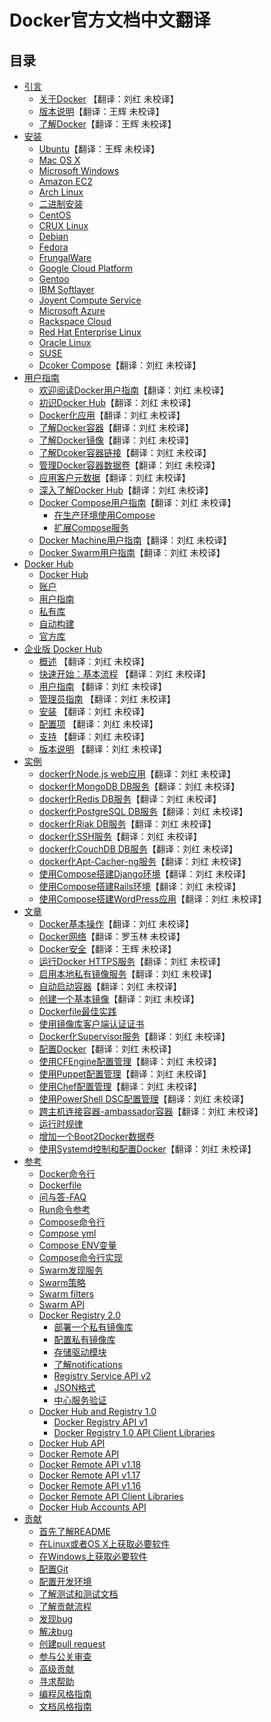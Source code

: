 # Docker官方文档中文翻译

## 目录

* [引言](About/README.md)
    * [关于Docker](About/docker.md) 【翻译：刘红 未校译】
    * [版本说明](About/release-notes.md)【翻译：王辉 未校译】
    * [了解Docker](About/understanding-docker.md)【翻译：王辉 未校译】
* [安装](Installation/README.md)
    * [Ubuntu](Installation/ubuntulinux.md)【翻译：王辉 未校译】
    * [Mac OS X](Installation/mac.md)
    * [Microsoft Windows](Installation/windows.md)
    * [Amazon EC2](Installation/amazon.md)
    * [Arch Linux](Installation/archlinux.md)
    * [二进制安装](Installation/binaries.md)
    * [CentOS](Installation/centos.md)
    * [CRUX Linux](Installation/cruxlinux.md)
    * [Debian](Installation/debian.md)
    * [Fedora](Installation/fedora.md)
    * [FrungalWare](Installation/frugalware.md)
    * [Google Cloud Platform](Installation/google.md)
    * [Gentoo](Installation/geetoolinux.md)
    * [IBM Softlayer](Installation/softlayer.md)
    * [Joyent Compute Service](Installation/joyent.md)
    * [Microsoft Azure](Installation/azure.md)
    * [Rackspace Cloud](Installation/rackspace.md)
    * [Red Hat Enterprise Linux](Installation/rhel.md)
    * [Oracle Linux](Installation/oracle.md)
    * [SUSE](Installation/suse.md)
    * [Dcoker Compose](Compose/install/compose.md)【翻译：刘红 未校译】
* [用户指南](UserGuide/README.md)
    * [欢迎阅读Docker用户指南](UserGuide/userguide.md)【翻译：刘红 未校译】
    * [初识Docker Hub](UserGuide/dockerhub.md)【翻译：刘红 未校译】
    * [Docker化应用](UserGuide/dockerizing.md)【翻译：刘红 未校译】
    * [了解Docker容器](UserGuide/dockercontainers.md)【翻译：刘红 未校译】
    * [了解Docker镜像](UserGuide/dockerimages.md)【翻译：刘红 未校译】
    * [了解Dcoker容器链接](UserGuide/dockerlinks.md)【翻译：刘红 未校译】
    * [管理Docker容器数据卷](UserGuide/dockervolumes.md)【翻译：刘红 未校译】
    * [应用客户元数据](UserGuide/labels-custom-metadata.md)【翻译：刘红 未校译】
    * [深入了解Docker Hub](UserGuide/dockerrepos.md)【翻译：刘红 未校译】
    * [Docker Compose用户指南](Compose/dockercompose.md)【翻译：刘红 未校译】
	    * [在生产环境使用Compose](Compose/production.md)
	    * [扩展Compose服务](Compose/extends.md)
    * [Docker Machine用户指南](UserGuide/dockermachine.md)【翻译：刘红 未校译】
    * [Docker Swarm用户指南](UserGuide/dockerswarm.md)【翻译：刘红 未校译】
* [Docker Hub](DockerHub/README.md)
	* [Docker Hub](DockerHub/docker-hub.md)
	* [账户](DockerHub/accounts.md)
	* [用户指南](DockerHub/userguide.md)
	* [私有库](DockerHub/repos.md)
	* [自动构建](DockerHub/builds.md)
	* [官方库](DockerHub/official_repos.md)
* [企业版 Docker Hub](DockerHubEnterprise/README.md) 
	* [概述](DockerHubEnterprise/docker-hub-enterprise.md) 【翻译：刘红 未校译】
	* [快速开始：基本流程](DockerHubEnterprise/quick-start.md) 【翻译：刘红 未校译】
	* [用户指南](DockerHubEnterprise/userguide.md) 【翻译：刘红 未校译】
	* [管理员指南](DockerHubEnterprise/adminguide.md) 【翻译：刘红 未校译】
	* [安装](DockerHubEnterprise/install.md) 【翻译：刘红 未校译】
	* [配置项](DockerHubEnterprise/configuration.md) 【翻译：刘红 未校译】
	* [支持](DockerHubEnterprise/support.md) 【翻译：刘红 未校译】
	* [版本说明](DockerHubEnterprise/release-notes.md) 【翻译：刘红 未校译】
* [实例](Examples/README.md)
	* [docker化Node.js web应用](Examples/nodejs_web_app.md)【翻译：刘红 未校译】
	* [docker化MongoDB DB服务](Examples/mongodb.md)【翻译：刘红 未校译】
	* [docker化Redis DB服务](Examples/running_redis_service.md)【翻译：刘红 未校译】
	* [docker化PostgreSQL DB服务](Examples/postgresql_service.md)【翻译：刘红 未校译】
	* [docker化Riak DB服务](Examples/running_riak_service.md)【翻译：刘红 未校译】
	* [docker化SSH服务](Examples/running_ssh_service.md)【翻译：刘红 未校译】
	* [docker化CouchDB DB服务](Examples/couchdb_data_volumes.md)【翻译：刘红 未校译】
	* [docker化Apt-Cacher-ng服务](Examples/apt-cacher-ng.md)【翻译：刘红 未校译】
	* [使用Compose搭建Django环境](Examples/compose_django.md)【翻译：刘红 未校译】
	* [使用Compose搭建Rails环境](Examples/compose_rails.md)【翻译：刘红 未校译】
	* [使用Compose搭建WordPress应用](Examples/compose_wordpress.md)【翻译：刘红 未校译】
* [文章](Articles/README.md)
	* [Docker基本操作](Articles/basics.md)【翻译：刘红 未校译】
	* [Docker网络](Articles/networking.md)【翻译：罗玉林 未校译】
	* [Docker安全](Articles/security.md)【翻译：王辉 未校译】
	* [运行Docker HTTPS服务](Articles/https.md)【翻译：刘红 未校译】
	* [启用本地私有镜像服务](Articles/registry_mirror.md)【翻译：刘红 未校译】
	* [自动启动容器](Articles/host_integration.md)【翻译：刘红 未校译】
	* [创建一个基本镜像](Articles/baseimages.md)【翻译：刘红 未校译】
	* [Dockerfile最佳实践](Articles/dockerfile_best-practices.md)
	* [使用镜像库客户端认证证书](Articles/certificates.md)
	* [Docker化Supervisor服务](Articles/using_supervisor.md)【翻译：刘红 未校译】
	* [配置Docker](Articles/configuring.md)【翻译：刘红 未校译】
	* [使用CFEngine配置管理](Articles/cfengine_process_management.md)【翻译：刘红 未校译】
	* [使用Puppet配置管理](Articles/puppet.md)【翻译：刘红 未校译】
	* [使用Chef配置管理](Articles/chef.md)【翻译：刘红 未校译】
	* [使用PowerShell DSC配置管理](Articles/dsc.md)【翻译：刘红 未校译】
	* [跨主机连接容器-ambassador容器](Articles/ambassador_pattern_linking.md)【翻译：刘红 未校译】
	* [运行时规律](Articles/runmetrics.md)
	* [增加一个Boot2Docker数据卷](Articles/b2d_volume_resize.md)
	* [使用Systemd控制和配置Docker](Articles/systemd.md)【翻译：刘红 未校译】
* [参考](Reference/README.md)
	* [Docker命令行](Reference/commandline/cli.md)
	* [Dockerfile](Reference/commandline/cli.md)
	* [问与答-FAQ](Reference/commandline/cli.md)
	* [Run命令参考](Reference/commandline/cli.md)
	* [Compose命令行](Reference/commandline/cli.md)
	* [Compose yml](Reference/commandline/cli.md)
	* [Compose ENV变量](Reference/commandline/cli.md)
	* [Compose命令行实现](Reference/commandline/cli.md)
	* [Swarm发现服务](Reference/commandline/cli.md)
	* [Swarm策略](Reference/commandline/cli.md)
	* [Swarm filters](Reference/commandline/cli.md)
	* [Swarm API](Reference/commandline/cli.md)
	* [Docker Registry 2.0](Reference/commandline/cli.md)
		* [部署一个私有镜像库](Reference/commandline/cli.md)
		* [配置私有镜像库](Reference/commandline/cli.md)
		* [存储驱动模块](Reference/commandline/cli.md)
		* [了解notifications](Reference/commandline/cli.md)
		* [Registry Service API v2](Reference/commandline/cli.md)
		* [JSON格式](Reference/commandline/cli.md)
		* [中心服务验证](Reference/commandline/cli.md)
	* [Docker Hub and Registry 1.0](Reference/commandline/cli.md)
		* [Docker Registry API v1](Reference/commandline/cli.md)
		* [Docker Registry 1.0 API Client Libraries](Reference/commandline/cli.md)
	* [Docker Hub API](Reference/commandline/cli.md)
	* [Docker Remote API](Reference/commandline/cli.md)
	* [Docker Remote API v1.18](Reference/commandline/cli.md)
	* [Docker Remote API v1.17](Reference/commandline/cli.md)
	* [Docker Remote API v1.16](Reference/commandline/cli.md)
	* [Docker Remote API Client Libraries](Reference/commandline/cli.md)
	* [Docker Hub Accounts API](Reference/commandline/cli.md)
* [贡献](Project/README.md)
	* [首先了解README](Project/who-written-for.md)
	* [在Linux或者OS X上获取必要软件](Project/software-required.md)
	* [在Windows上获取必要软件](Project/software-required-win.md)
	* [配置Git](Project/set-up-git.md)
	* [配置开发环境](Project/set-up-dev-env.md)
	* [了解测试和测试文档](Project/test-and-docs.md)
	* [了解贡献流程](Project/make-a-contribution.md)
	* [发现bug](Project/find-an-issue.md)
	* [解决bug](Project/work-issue.md)
	* [创建pull request](Project/create-pr.md)
	* [参与公关审查](Project/review-pr.md)
	* [高级贡献](Project/advanced-contributing.md)
	* [寻求帮助](Project/get-help.md)
	* [编程风格指南](Project/coding-style.md)
	* [文档风格指南](Project/doc-style.md)
